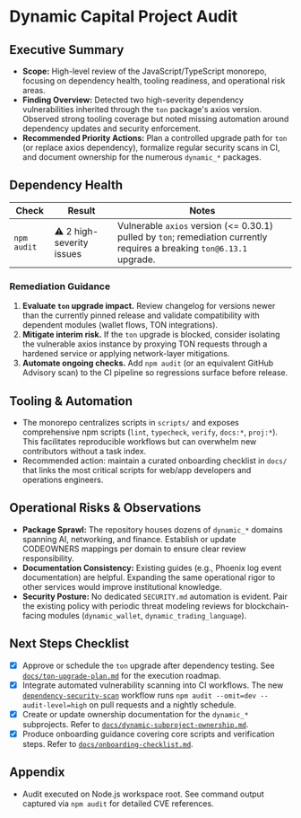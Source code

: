 # Dynamic Capital Project Audit

## Executive Summary

- **Scope:** High-level review of the JavaScript/TypeScript monorepo, focusing
  on dependency health, tooling readiness, and operational risk areas.
- **Finding Overview:** Detected two high-severity dependency vulnerabilities
  inherited through the `ton` package's axios version. Observed strong tooling
  coverage but noted missing automation around dependency updates and security
  enforcement.
- **Recommended Priority Actions:** Plan a controlled upgrade path for `ton` (or
  replace axios dependency), formalize regular security scans in CI, and
  document ownership for the numerous `dynamic_*` packages.

## Dependency Health

| Check       | Result                    | Notes                                                                                                                   |
| ----------- | ------------------------- | ----------------------------------------------------------------------------------------------------------------------- |
| `npm audit` | ⚠️ 2 high-severity issues | Vulnerable `axios` version (<= 0.30.1) pulled by `ton`; remediation currently requires a breaking `ton@6.13.1` upgrade. |

### Remediation Guidance

1. **Evaluate `ton` upgrade impact.** Review changelog for versions newer than
   the currently pinned release and validate compatibility with dependent
   modules (wallet flows, TON integrations).
2. **Mitigate interim risk.** If the `ton` upgrade is blocked, consider
   isolating the vulnerable axios instance by proxying TON requests through a
   hardened service or applying network-layer mitigations.
3. **Automate ongoing checks.** Add `npm audit` (or an equivalent GitHub
   Advisory scan) to the CI pipeline so regressions surface before release.

## Tooling & Automation

- The monorepo centralizes scripts in `scripts/` and exposes comprehensive npm
  scripts (`lint`, `typecheck`, `verify`, `docs:*`, `proj:*`). This facilitates
  reproducible workflows but can overwhelm new contributors without a task
  index.
- Recommended action: maintain a curated onboarding checklist in `docs/` that
  links the most critical scripts for web/app developers and operations
  engineers.

## Operational Risks & Observations

- **Package Sprawl:** The repository houses dozens of `dynamic_*` domains
  spanning AI, networking, and finance. Establish or update CODEOWNERS mappings
  per domain to ensure clear review responsibility.
- **Documentation Consistency:** Existing guides (e.g., Phoenix log event
  documentation) are helpful. Expanding the same operational rigor to other
  services would improve institutional knowledge.
- **Security Posture:** No dedicated `SECURITY.md` automation is evident. Pair
  the existing policy with periodic threat modeling reviews for
  blockchain-facing modules (`dynamic_wallet`, `dynamic_trading_language`).

## Next Steps Checklist

- [x] Approve or schedule the `ton` upgrade after dependency testing. See
      [`docs/ton-upgrade-plan.md`](./ton-upgrade-plan.md) for the execution
      roadmap.
- [x] Integrate automated vulnerability scanning into CI workflows. The new
      [`dependency-security-scan`](../.github/workflows/dependency-security-scan.yml)
      workflow runs `npm audit --omit=dev --audit-level=high` on pull requests
      and a nightly schedule.
- [x] Create or update ownership documentation for the `dynamic_*` subprojects.
      Refer to
      [`docs/dynamic-subproject-ownership.md`](./dynamic-subproject-ownership.md).
- [x] Produce onboarding guidance covering core scripts and verification steps.
      Refer to [`docs/onboarding-checklist.md`](./onboarding-checklist.md).

## Appendix

- Audit executed on Node.js workspace root. See command output captured via
  `npm audit` for detailed CVE references.
